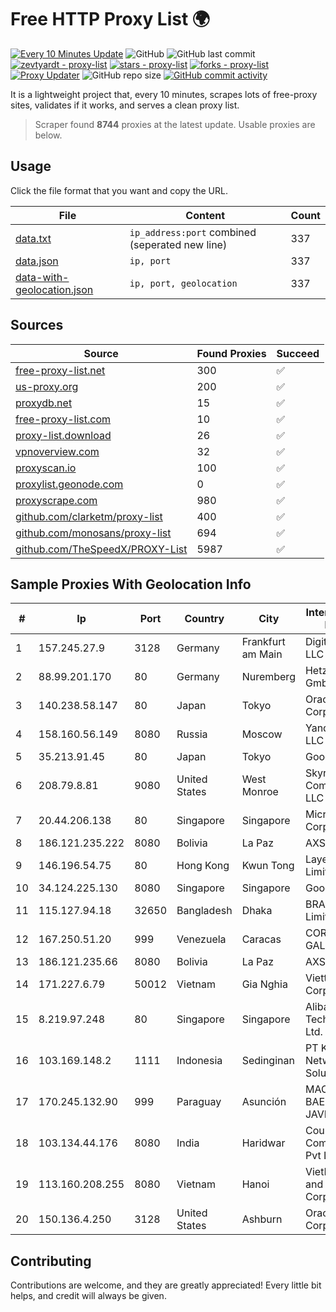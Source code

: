 
# Free HTTP Proxy List 🌍

[![Every 10 Minutes Update](https://github.com/mertguvencli/http-proxy-list/actions/workflows/main.yml/badge.svg?branch=main)](https://github.com/mertguvencli/http-proxy-list/actions/workflows/main.yml)
![GitHub](https://img.shields.io/github/license/mertguvencli/http-proxy-list)
![GitHub last commit](https://img.shields.io/github/last-commit/mertguvencli/http-proxy-list)
[![zevtyardt - proxy-list](https://img.shields.io/static/v1?label=zevtyardt&message=proxy-list&color=blue&logo=github)](https://github.com/zevtyardt/proxy-list "Go to GitHub repo")
[![stars - proxy-list](https://img.shields.io/github/stars/zevtyardt/proxy-list?style=social)](https://github.com/zevtyardt/proxy-list)
[![forks - proxy-list](https://img.shields.io/github/forks/zevtyardt/proxy-list?style=social)](https://github.com/zevtyardt/proxy-list)
[![Proxy Updater](https://github.com/zevtyardt/proxy-list/workflows/Proxy%20Updater/badge.svg)](https://github.com/zevtyardt/proxy-list/actions?query=workflow:"Proxy+Updater")
![GitHub repo size](https://img.shields.io/github/repo-size/zevtyardt/proxy-list)
[![GitHub commit activity](https://img.shields.io/github/commit-activity/m/zevtyardt/proxy-list?logo=commits)](https://github.com/zevtyardt/proxy-list/commits/main)

It is a lightweight project that, every 10 minutes, scrapes lots of free-proxy sites, validates if it works, and serves a clean proxy list.

> Scraper found **8744** proxies at the latest update. Usable proxies are below.

## Usage

Click the file format that you want and copy the URL.

|File|Content|Count|
|----|-------|-----|
|[data.txt](https://raw.githubusercontent.com/mertguvencli/http-proxy-list/main/proxy-list/data.txt)|`ip_address:port` combined (seperated new line)|337|
|[data.json](https://raw.githubusercontent.com/mertguvencli/http-proxy-list/main/proxy-list/data.json)|`ip, port`|337|
|[data-with-geolocation.json](https://raw.githubusercontent.com/mertguvencli/http-proxy-list/main/proxy-list/data-with-geolocation.json)|`ip, port, geolocation`|337|

## Sources

|Source|Found Proxies|Succeed|
|------|-------------|-------|
|[free-proxy-list.net](https://free-proxy-list.net)|300|✅|
|[us-proxy.org](https://www.us-proxy.org)|200|✅|
|[proxydb.net](http://proxydb.net)|15|✅|
|[free-proxy-list.com](https://free-proxy-list.com/?page=&port=&type%5B%5D=http&type%5B%5D=https&up_time=0&search=Search)|10|✅|
|[proxy-list.download](https://www.proxy-list.download/HTTP)|26|✅|
|[vpnoverview.com](https://vpnoverview.com/privacy/anonymous-browsing/free-proxy-servers)|32|✅|
|[proxyscan.io](https://www.proxyscan.io)|100|✅|
|[proxylist.geonode.com](https://proxylist.geonode.com/api/proxy-list?limit=300&page=1&sort_by=lastChecked&sort_type=desc&protocols=http,https)|0|✅|
|[proxyscrape.com](https://api.proxyscrape.com/v2/?request=displayproxies&protocol=http&timeout=10000&country=all&ssl=all&anonymity=all)|980|✅|
|[github.com/clarketm/proxy-list](https://raw.githubusercontent.com/clarketm/proxy-list/master/proxy-list-raw.txt)|400|✅|
|[github.com/monosans/proxy-list](https://raw.githubusercontent.com/monosans/proxy-list/main/proxies/http.txt)|694|✅|
|[github.com/TheSpeedX/PROXY-List](https://raw.githubusercontent.com/TheSpeedX/PROXY-List/master/http.txt)|5987|✅|


## Sample Proxies With Geolocation Info

|#|Ip|Port|Country|City|Internet Service Provider|
|-|--|----|-------|----|-------------------------|
|1|157.245.27.9|3128|Germany|Frankfurt am Main|DigitalOcean, LLC|
|2|88.99.201.170|80|Germany|Nuremberg|Hetzner Online GmbH|
|3|140.238.58.147|80|Japan|Tokyo|Oracle Corporation|
|4|158.160.56.149|8080|Russia|Moscow|Yandex.Cloud LLC|
|5|35.213.91.45|80|Japan|Tokyo|Google LLC|
|6|208.79.8.81|9080|United States|West Monroe|Skyrider Communications LLC|
|7|20.44.206.138|80|Singapore|Singapore|Microsoft Corporation|
|8|186.121.235.222|8080|Bolivia|La Paz|AXS Bolivia S. A.|
|9|146.196.54.75|80|Hong Kong|Kwun Tong|Layerstack Limited|
|10|34.124.225.130|8080|Singapore|Singapore|Google LLC|
|11|115.127.94.18|32650|Bangladesh|Dhaka|BRACNet Limited|
|12|167.250.51.20|999|Venezuela|Caracas|CORPORACIÓN GALA IT, C.A.|
|13|186.121.235.66|8080|Bolivia|La Paz|AXS Bolivia S. A.|
|14|171.227.6.79|50012|Vietnam|Gia Nghia|Viettel Corporation|
|15|8.219.97.248|80|Singapore|Singapore|Alibaba (US) Technology Co., Ltd.|
|16|103.169.148.2|1111|Indonesia|Sedinginan|PT Kangen Network Solusindo|
|17|170.245.132.90|999|Paraguay|Asunción|MACHADO BAEZ, NERY JAVIER|
|18|103.134.44.176|8080|India|Haridwar|Countrylink Communiction Pvt Ltd|
|19|113.160.208.255|8080|Vietnam|Hanoi|VietNam Post and Telecom Corporation|
|20|150.136.4.250|3128|United States|Ashburn|Oracle Corporation|



## Contributing

Contributions are welcome, and they are greatly appreciated! Every
little bit helps, and credit will always be given.

